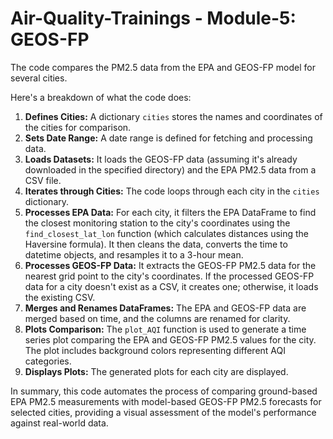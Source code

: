 # Air-Quality-Trainings - Module-5: GEOS-FP

The code compares the PM2.5 data from the EPA and GEOS-FP model for several cities.

Here's a breakdown of what the code does:

1. **Defines Cities:** A dictionary `cities` stores the names and coordinates of the cities for comparison.
2. **Sets Date Range:** A date range is defined for fetching and processing data.
3. **Loads Datasets:** It loads the GEOS-FP data (assuming it's already downloaded in the specified directory) and the EPA PM2.5 data from a CSV file.
4. **Iterates through Cities:** The code loops through each city in the `cities` dictionary.
5. **Processes EPA Data:** For each city, it filters the EPA DataFrame to find the closest monitoring station to the city's coordinates using the `find_closest_lat_lon` function (which calculates distances using the Haversine formula). It then cleans the data, converts the time to datetime objects, and resamples it to a 3-hour mean.
6. **Processes GEOS-FP Data:** It extracts the GEOS-FP PM2.5 data for the nearest grid point to the city's coordinates. If the processed GEOS-FP data for a city doesn't exist as a CSV, it creates one; otherwise, it loads the existing CSV.
7. **Merges and Renames DataFrames:** The EPA and GEOS-FP data are merged based on time, and the columns are renamed for clarity.
8. **Plots Comparison:** The `plot_AQI` function is used to generate a time series plot comparing the EPA and GEOS-FP PM2.5 values for the city. The plot includes background colors representing different AQI categories.
9. **Displays Plots:** The generated plots for each city are displayed.

In summary, this code automates the process of comparing ground-based EPA PM2.5 measurements with model-based GEOS-FP PM2.5 forecasts for selected cities, providing a visual assessment of the model's performance against real-world data.
